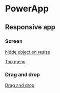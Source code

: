 # PowerApp

## Responsive app

### Screen

[hidde object on resize](https://www.youtube.com/watch?v=1o2L0DADzKQ&t=12m20s)

[Top menu](https://www.youtube.com/watch?v=1o2L0DADzKQ&t=14m40s)

### Drag and drop

[Drag and drop](https://www.youtube.com/watch?v=UQcLqcxNblk)
